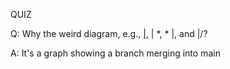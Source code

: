 QUIZ

<p>

  Q: Why the weird diagram, e.g., |\, | *, * |, and |/?
  
</p>
<p>
  A: It's a graph showing a branch merging into main
</p>
